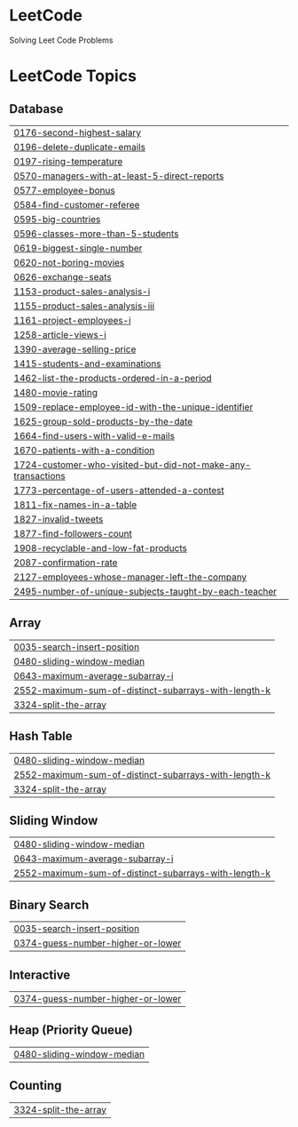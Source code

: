 # LeetCode
Solving Leet Code Problems

<!---LeetCode Topics Start-->
# LeetCode Topics
## Database
|  |
| ------- |
| [0176-second-highest-salary](https://github.com/Pravin1Borate/LeetCode/tree/master/0176-second-highest-salary) |
| [0196-delete-duplicate-emails](https://github.com/Pravin1Borate/LeetCode/tree/master/0196-delete-duplicate-emails) |
| [0197-rising-temperature](https://github.com/Pravin1Borate/LeetCode/tree/master/0197-rising-temperature) |
| [0570-managers-with-at-least-5-direct-reports](https://github.com/Pravin1Borate/LeetCode/tree/master/0570-managers-with-at-least-5-direct-reports) |
| [0577-employee-bonus](https://github.com/Pravin1Borate/LeetCode/tree/master/0577-employee-bonus) |
| [0584-find-customer-referee](https://github.com/Pravin1Borate/LeetCode/tree/master/0584-find-customer-referee) |
| [0595-big-countries](https://github.com/Pravin1Borate/LeetCode/tree/master/0595-big-countries) |
| [0596-classes-more-than-5-students](https://github.com/Pravin1Borate/LeetCode/tree/master/0596-classes-more-than-5-students) |
| [0619-biggest-single-number](https://github.com/Pravin1Borate/LeetCode/tree/master/0619-biggest-single-number) |
| [0620-not-boring-movies](https://github.com/Pravin1Borate/LeetCode/tree/master/0620-not-boring-movies) |
| [0626-exchange-seats](https://github.com/Pravin1Borate/LeetCode/tree/master/0626-exchange-seats) |
| [1153-product-sales-analysis-i](https://github.com/Pravin1Borate/LeetCode/tree/master/1153-product-sales-analysis-i) |
| [1155-product-sales-analysis-iii](https://github.com/Pravin1Borate/LeetCode/tree/master/1155-product-sales-analysis-iii) |
| [1161-project-employees-i](https://github.com/Pravin1Borate/LeetCode/tree/master/1161-project-employees-i) |
| [1258-article-views-i](https://github.com/Pravin1Borate/LeetCode/tree/master/1258-article-views-i) |
| [1390-average-selling-price](https://github.com/Pravin1Borate/LeetCode/tree/master/1390-average-selling-price) |
| [1415-students-and-examinations](https://github.com/Pravin1Borate/LeetCode/tree/master/1415-students-and-examinations) |
| [1462-list-the-products-ordered-in-a-period](https://github.com/Pravin1Borate/LeetCode/tree/master/1462-list-the-products-ordered-in-a-period) |
| [1480-movie-rating](https://github.com/Pravin1Borate/LeetCode/tree/master/1480-movie-rating) |
| [1509-replace-employee-id-with-the-unique-identifier](https://github.com/Pravin1Borate/LeetCode/tree/master/1509-replace-employee-id-with-the-unique-identifier) |
| [1625-group-sold-products-by-the-date](https://github.com/Pravin1Borate/LeetCode/tree/master/1625-group-sold-products-by-the-date) |
| [1664-find-users-with-valid-e-mails](https://github.com/Pravin1Borate/LeetCode/tree/master/1664-find-users-with-valid-e-mails) |
| [1670-patients-with-a-condition](https://github.com/Pravin1Borate/LeetCode/tree/master/1670-patients-with-a-condition) |
| [1724-customer-who-visited-but-did-not-make-any-transactions](https://github.com/Pravin1Borate/LeetCode/tree/master/1724-customer-who-visited-but-did-not-make-any-transactions) |
| [1773-percentage-of-users-attended-a-contest](https://github.com/Pravin1Borate/LeetCode/tree/master/1773-percentage-of-users-attended-a-contest) |
| [1811-fix-names-in-a-table](https://github.com/Pravin1Borate/LeetCode/tree/master/1811-fix-names-in-a-table) |
| [1827-invalid-tweets](https://github.com/Pravin1Borate/LeetCode/tree/master/1827-invalid-tweets) |
| [1877-find-followers-count](https://github.com/Pravin1Borate/LeetCode/tree/master/1877-find-followers-count) |
| [1908-recyclable-and-low-fat-products](https://github.com/Pravin1Borate/LeetCode/tree/master/1908-recyclable-and-low-fat-products) |
| [2087-confirmation-rate](https://github.com/Pravin1Borate/LeetCode/tree/master/2087-confirmation-rate) |
| [2127-employees-whose-manager-left-the-company](https://github.com/Pravin1Borate/LeetCode/tree/master/2127-employees-whose-manager-left-the-company) |
| [2495-number-of-unique-subjects-taught-by-each-teacher](https://github.com/Pravin1Borate/LeetCode/tree/master/2495-number-of-unique-subjects-taught-by-each-teacher) |
## Array
|  |
| ------- |
| [0035-search-insert-position](https://github.com/Pravin1Borate/LeetCode/tree/master/0035-search-insert-position) |
| [0480-sliding-window-median](https://github.com/Pravin1Borate/LeetCode/tree/master/0480-sliding-window-median) |
| [0643-maximum-average-subarray-i](https://github.com/Pravin1Borate/LeetCode/tree/master/0643-maximum-average-subarray-i) |
| [2552-maximum-sum-of-distinct-subarrays-with-length-k](https://github.com/Pravin1Borate/LeetCode/tree/master/2552-maximum-sum-of-distinct-subarrays-with-length-k) |
| [3324-split-the-array](https://github.com/Pravin1Borate/LeetCode/tree/master/3324-split-the-array) |
## Hash Table
|  |
| ------- |
| [0480-sliding-window-median](https://github.com/Pravin1Borate/LeetCode/tree/master/0480-sliding-window-median) |
| [2552-maximum-sum-of-distinct-subarrays-with-length-k](https://github.com/Pravin1Borate/LeetCode/tree/master/2552-maximum-sum-of-distinct-subarrays-with-length-k) |
| [3324-split-the-array](https://github.com/Pravin1Borate/LeetCode/tree/master/3324-split-the-array) |
## Sliding Window
|  |
| ------- |
| [0480-sliding-window-median](https://github.com/Pravin1Borate/LeetCode/tree/master/0480-sliding-window-median) |
| [0643-maximum-average-subarray-i](https://github.com/Pravin1Borate/LeetCode/tree/master/0643-maximum-average-subarray-i) |
| [2552-maximum-sum-of-distinct-subarrays-with-length-k](https://github.com/Pravin1Borate/LeetCode/tree/master/2552-maximum-sum-of-distinct-subarrays-with-length-k) |
## Binary Search
|  |
| ------- |
| [0035-search-insert-position](https://github.com/Pravin1Borate/LeetCode/tree/master/0035-search-insert-position) |
| [0374-guess-number-higher-or-lower](https://github.com/Pravin1Borate/LeetCode/tree/master/0374-guess-number-higher-or-lower) |
## Interactive
|  |
| ------- |
| [0374-guess-number-higher-or-lower](https://github.com/Pravin1Borate/LeetCode/tree/master/0374-guess-number-higher-or-lower) |
## Heap (Priority Queue)
|  |
| ------- |
| [0480-sliding-window-median](https://github.com/Pravin1Borate/LeetCode/tree/master/0480-sliding-window-median) |
## Counting
|  |
| ------- |
| [3324-split-the-array](https://github.com/Pravin1Borate/LeetCode/tree/master/3324-split-the-array) |
<!---LeetCode Topics End-->